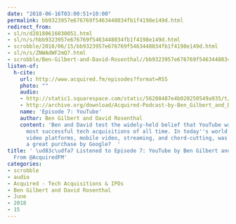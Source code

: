 ```yaml
---
date: "2018-06-16T03:00:51+10:00"
permalink: bb9323957e676769f5463448034fb1f4198e149d.html
redirect_from:
- sl/n/d20180616030051.html
- sl/n/s/hbb9323957e676769f5463448034fb1f4198e149d.html
- scrobble/2018/06/15/bb9323957e676769f5463448034fb1f4198e149d.html
- sl/n/s/ZNWAdWF2mQ7.html
- scrobble/Ben-Gilbert-and-David-Rosenthal//bb9323957e676769f5463448034fb1f4198e149d.html
listen-of:
  h-cite:
    url: http://www.acquired.fm/episodes?format=RSS
    photo: ""
    audio:
    - http://static1.squarespace.com/static/56208487e4b020250549a935/t/56b2b8f322482e9cac1f3be4/1454553399592/Acquired+Episode+7+-+YouTube.mp3
    - http://archive.org/download/Acquired-Podcast-by-Ben_Gilbert_and_David_Rosenthal/Episode_7_YouTube.mp3
    name: 'Episode 7: YouTube'
    author: Ben Gilbert and David Rosenthal
    content: 'Ben and David test the widely-held belief that YouTube was one of the
      most successful tech acquisitions of all time. In today''s world of next-generation
      video platforms, mobile video, streaming, and chord-cutting, was it actually
      a great purchase by Google?  '
title: ' \ud83c\udfa7 Listened to Episode 7: YouTube by Ben Gilbert and David Rosenthal
  From @AcquiredFM'
categories:
- scrobble
- audio
- Acquired - Tech Acquisitions & IPOs
- Ben Gilbert and David Rosenthal
- June
- 2018
- 15
---
```

